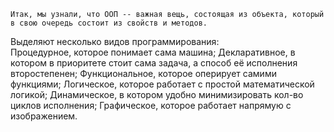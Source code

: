     Итак, мы узнали, что ООП -- важная вещь, состоящая из объекта, который в свою очередь состоит из свойств и методов.
Выделяют несколько видов программирования:               
Процедурное, которое понимает сама машина;
Декларативное, в котором в приоритете стоит сама задача, а способ её исполнения второстепенен; 
Функциональное, которое оперирует самими функциями; 
Логическое, которое работает с простой математической логикой; 
Динамическое, в котором удобно минимизировать кол-во циклов исполнения;
Графическое, которое работает напрямую с изображением.
